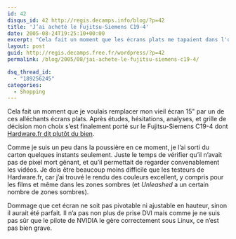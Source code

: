 ```yaml
---
id: 42
disqus_id: 42 http://regis.decamps.info/blog/?p=42
title: 'J’ai acheté le Fujitsu-Siemens C19-4'
date: 2005-08-24T19:25:10+00:00
excerpt: "Cela fait un moment que les écrans plats me tapaient dans l'oeuil."
layout: post
guid: http://regis.decamps.free.fr/wordpress/?p=42
permalink: /blog/2005/08/jai-achete-le-fujitsu-siemens-c19-4/

dsq_thread_id:
  - "189256245"
categories:
  - Shopping
---
```

Cela fait un moment que je voulais remplacer mon vieil écran 15" par un de ces alléchants écrans plats. Après études, hésitations, analyses, et grille de décision mon choix s’est finalement porté sur le Fujitsu-Siemens C19-4 dont [Hardware.fr dit plutôt du bien](http://www.hardware.fr/articles/572-3/comparatif-lcd-19-4-6-8-ms-tn-ips-va.html).

Comme je suis un peu dans la poussière en ce moment, je l’ai sorti du carton quelques instants seulement. Juste le temps de vérifier qu’il n’avait pas de pixel mort gênant, et qu’il permettait de regarder convenablement les vidéos. Je dois être beaucoup moins difficile que les testeurs de Hardware.fr, car j’ai trouvé le rendu des couleurs excellent, y compris pour les films et même dans les zones sombres (et _Unleashed_ a un certain nombre de zones sombres).

Dommage que cet écran ne soit pas pivotable ni ajustable en hauteur, sinon il aurait été parfait. Il n’a pas non plus de prise DVI mais comme je ne suis pas sûr que le pilote de NVIDIA le gère correctement sous Linux, ce n’est pas bien grave.
